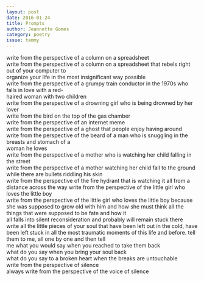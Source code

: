 ```yaml
---
layout: post 
date: 2016-01-24
title: Prompts
author: Jeannette Gomes
category: poetry
issue: tammy
---
```

write from the perspective of a column on a spreadsheet  
write from the perspective of a column on a spreadsheet that rebels right out of your computer to  
organize your life in the most insignificant way possible  
write from the perspective of a grumpy train conductor in the 1970s who falls in love with a red-  
haired woman with two children  
write from the perspective of a drowning girl who is being drowned by her lover  
write from the bird on the top of the gas chamber  
write from the perspective of an internet meme  
write from the perspective of a ghost that people enjoy having around  
write from the perspective of the beard of a man who is snuggling in the breasts and stomach of a  
woman he loves  
write from the perspective of a mother who is watching her child falling in the street  
write from the perspective of a mother watching her child fall to the ground while there are bullets riddling his skin  
write from the perspective of the fire hydrant that is watching it all from a distance across the way write from the perspective of the little girl who loves the little boy  
write from the perspective of the little girl who loves the little boy because she was supposed to grow old with him and how she must think all the things that were supposed to be fate and how it  
all falls into silent reconsideration and probably will remain stuck there  
write all the little pieces of your soul that have been left out in the cold, have been left stuck in all the most traumatic moments of this life and before. tell them to me, all one by one and then tell  
me what you would say when you reached to take them back  
what do you say when you bring your soul back  
what do you say to a broken heart when the breaks are untouchable  
write from the perspective of silence  
always write from the perspective of the voice of silence